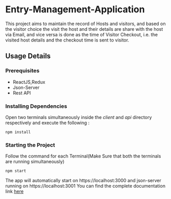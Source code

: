 # Entry-Management-Application

This project aims to maintain the record of Hosts and visitors, and based on the visitor choice the visit the host and their details are share with the host via Email, and vice versa is done as the time of Visitor Checkout, i.e. the visited host details and the checkout time is sent to visitor.

## Usage Details

### Prerequisites

- ReactJS,Redux
- Json-Server
- Rest API

### Installing Dependencies

Open two terminals simultaneously inside the _client_ and _api_ directory respectively and execute the following :

```
npm install
```

### Starting the Project

Follow the command for each Terminal(Make Sure that both the terminals are running simultaneously)

```
npm start
```

The app will automatically start on https://localhost:3000 and json-server running on https://localhost:3001
You can find the complete documentation link [here](https://github.com/khyatigoyal/Entry-Management-Software/blob/master/entry-management/Documentation/Readme.md)
